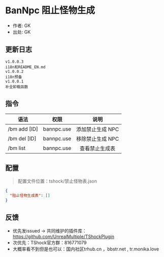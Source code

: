 # BanNpc 阻止怪物生成

- 作者: GK
- 出处: GK

## 更新日志

```
v1.0.0.3
i18n和README_EN.md
v1.0.0.2
i18n预备
v1.0.0.1
补全卸载函数
```

## 指令

| 语法         |    权限    |       说明       |
| ------------ | :--------: | :--------------: |
| /bm add [ID] | bannpc.use | 添加禁止生成 NPC |
| /bm del [ID] | bannpc.use | 移除禁止生成 NPC |
| /bm list     | bannpc.use |  查看禁止生成表  |

## 配置
> 配置文件位置：tshock/禁止怪物表.json
```json
{
  "阻止怪物生成表": []
}
```
## 反馈
- 优先发issued -> 共同维护的插件库：https://github.com/UnrealMultiple/TShockPlugin
- 次优先：TShock官方群：816771079
- 大概率看不到但是也可以：国内社区trhub.cn ，bbstr.net , tr.monika.love
